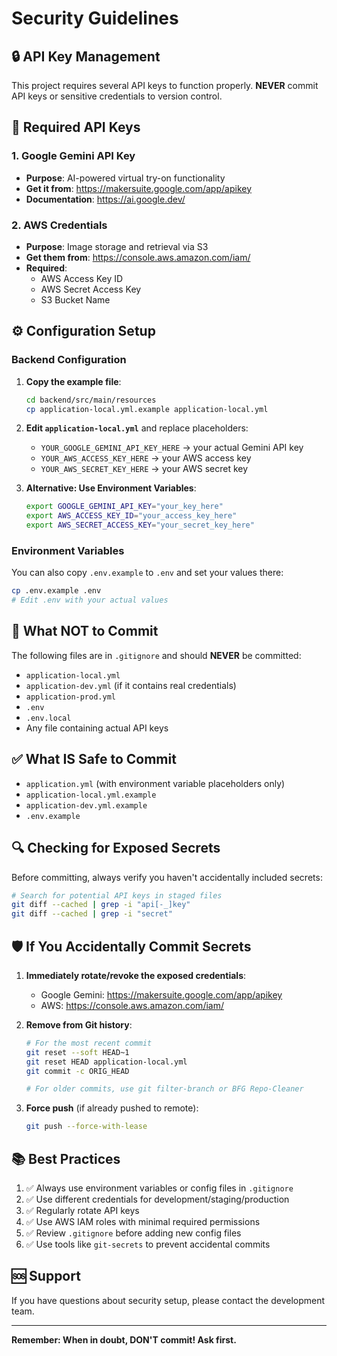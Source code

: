 # Security Guidelines

## 🔒 API Key Management

This project requires several API keys to function properly. **NEVER** commit API keys or sensitive credentials to version control.

## 📝 Required API Keys

### 1. Google Gemini API Key
- **Purpose**: AI-powered virtual try-on functionality
- **Get it from**: https://makersuite.google.com/app/apikey
- **Documentation**: https://ai.google.dev/

### 2. AWS Credentials
- **Purpose**: Image storage and retrieval via S3
- **Get them from**: https://console.aws.amazon.com/iam/
- **Required**:
  - AWS Access Key ID
  - AWS Secret Access Key
  - S3 Bucket Name

## ⚙️ Configuration Setup

### Backend Configuration

1. **Copy the example file**:
   ```bash
   cd backend/src/main/resources
   cp application-local.yml.example application-local.yml
   ```

2. **Edit `application-local.yml`** and replace placeholders:
   - `YOUR_GOOGLE_GEMINI_API_KEY_HERE` → your actual Gemini API key
   - `YOUR_AWS_ACCESS_KEY_HERE` → your AWS access key
   - `YOUR_AWS_SECRET_KEY_HERE` → your AWS secret key

3. **Alternative: Use Environment Variables**:
   ```bash
   export GOOGLE_GEMINI_API_KEY="your_key_here"
   export AWS_ACCESS_KEY_ID="your_access_key_here"
   export AWS_SECRET_ACCESS_KEY="your_secret_key_here"
   ```

### Environment Variables

You can also copy `.env.example` to `.env` and set your values there:

```bash
cp .env.example .env
# Edit .env with your actual values
```

## 🚫 What NOT to Commit

The following files are in `.gitignore` and should **NEVER** be committed:

- `application-local.yml`
- `application-dev.yml` (if it contains real credentials)
- `application-prod.yml`
- `.env`
- `.env.local`
- Any file containing actual API keys

## ✅ What IS Safe to Commit

- `application.yml` (with environment variable placeholders only)
- `application-local.yml.example`
- `application-dev.yml.example`
- `.env.example`

## 🔍 Checking for Exposed Secrets

Before committing, always verify you haven't accidentally included secrets:

```bash
# Search for potential API keys in staged files
git diff --cached | grep -i "api[-_]key"
git diff --cached | grep -i "secret"
```

## 🛡️ If You Accidentally Commit Secrets

1. **Immediately rotate/revoke the exposed credentials**:
   - Google Gemini: https://makersuite.google.com/app/apikey
   - AWS: https://console.aws.amazon.com/iam/

2. **Remove from Git history**:
   ```bash
   # For the most recent commit
   git reset --soft HEAD~1
   git reset HEAD application-local.yml
   git commit -c ORIG_HEAD
   
   # For older commits, use git filter-branch or BFG Repo-Cleaner
   ```

3. **Force push** (if already pushed to remote):
   ```bash
   git push --force-with-lease
   ```

## 📚 Best Practices

1. ✅ Always use environment variables or config files in `.gitignore`
2. ✅ Use different credentials for development/staging/production
3. ✅ Regularly rotate API keys
4. ✅ Use AWS IAM roles with minimal required permissions
5. ✅ Review `.gitignore` before adding new config files
6. ✅ Use tools like `git-secrets` to prevent accidental commits

## 🆘 Support

If you have questions about security setup, please contact the development team.

---

**Remember: When in doubt, DON'T commit! Ask first.**


